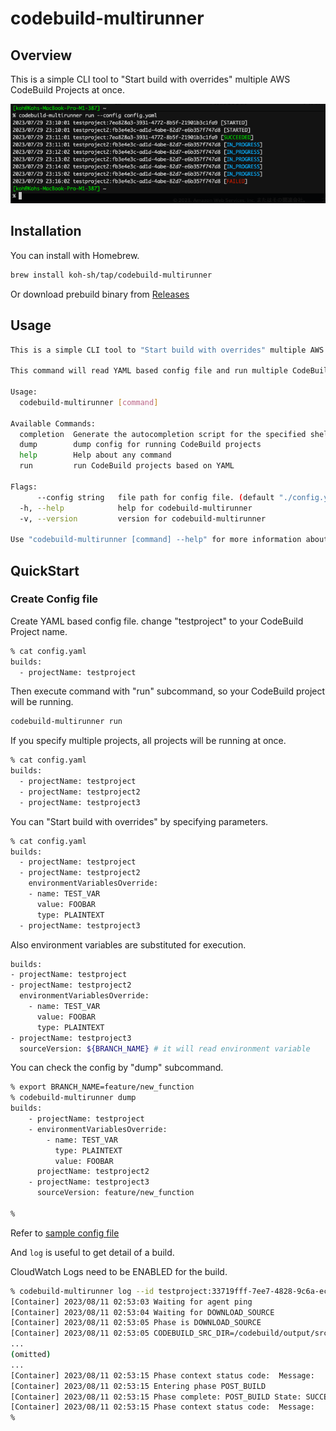 # codebuild-multirunner

## Overview

This is a simple CLI tool to "Start build with overrides" multiple AWS CodeBuild Projects at once.

![Img](misc/ss.png)

## Installation

You can install with Homebrew.

```bash
brew install koh-sh/tap/codebuild-multirunner
```

Or download prebuild binary from [Releases](https://github.com/koh-sh/codebuild-multirunner/releases)

## Usage

```bash
This is a simple CLI tool to "Start build with overrides" multiple AWS CodeBuild Projects at once.

This command will read YAML based config file and run multiple CodeBuild projects with oneliner.

Usage:
  codebuild-multirunner [command]

Available Commands:
  completion  Generate the autocompletion script for the specified shell
  dump        dump config for running CodeBuild projects
  help        Help about any command
  run         run CodeBuild projects based on YAML

Flags:
      --config string   file path for config file. (default "./config.yaml")
  -h, --help            help for codebuild-multirunner
  -v, --version         version for codebuild-multirunner

Use "codebuild-multirunner [command] --help" for more information about a command.
```

## QuickStart

### Create Config file

Create YAML based config file.
change "testproject" to your CodeBuild Project name.

```bash
% cat config.yaml
builds:
  - projectName: testproject
```

Then execute command with "run" subcommand, so your CodeBuild project will be running.

```bash
codebuild-multirunner run
```

If you specify multiple projects, all projects will be running at once.

```bash
% cat config.yaml
builds:
  - projectName: testproject
  - projectName: testproject2
  - projectName: testproject3
```

You can "Start build with overrides" by specifying parameters.

```bash
% cat config.yaml
builds:
  - projectName: testproject
  - projectName: testproject2
    environmentVariablesOverride:
    - name: TEST_VAR
      value: FOOBAR
      type: PLAINTEXT
  - projectName: testproject3
```

Also environment variables are substituted for execution.

```bash
builds:
- projectName: testproject
- projectName: testproject2
  environmentVariablesOverride:
    - name: TEST_VAR
      value: FOOBAR
      type: PLAINTEXT
- projectName: testproject3
  sourceVersion: ${BRANCH_NAME} # it will read environment variable
```

You can check the config by "dump" subcommand.

```bash
% export BRANCH_NAME=feature/new_function
% codebuild-multirunner dump
builds:
    - projectName: testproject
    - environmentVariablesOverride:
        - name: TEST_VAR
          type: PLAINTEXT
          value: FOOBAR
      projectName: testproject2
    - projectName: testproject3
      sourceVersion: feature/new_function

%
```

Refer to [sample config file](config.yaml)

And `log` is useful to get detail of a build.

CloudWatch Logs need to be ENABLED for the build.

```bash
% codebuild-multirunner log --id testproject:33719fff-7ee7-4828-9c6a-ec814226e3fc
[Container] 2023/08/11 02:53:03 Waiting for agent ping
[Container] 2023/08/11 02:53:04 Waiting for DOWNLOAD_SOURCE
[Container] 2023/08/11 02:53:05 Phase is DOWNLOAD_SOURCE
[Container] 2023/08/11 02:53:05 CODEBUILD_SRC_DIR=/codebuild/output/src3794654258/src
...
(omitted)
...
[Container] 2023/08/11 02:53:15 Phase context status code:  Message:
[Container] 2023/08/11 02:53:15 Entering phase POST_BUILD
[Container] 2023/08/11 02:53:15 Phase complete: POST_BUILD State: SUCCEEDED
[Container] 2023/08/11 02:53:15 Phase context status code:  Message:
%
```
